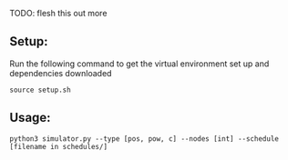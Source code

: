 TODO: flesh this out more

## Setup:
Run the following command to get the virtual environment set up and dependencies downloaded
```
source setup.sh
```

## Usage:
```
python3 simulator.py --type [pos, pow, c] --nodes [int] --schedule [filename in schedules/]
```